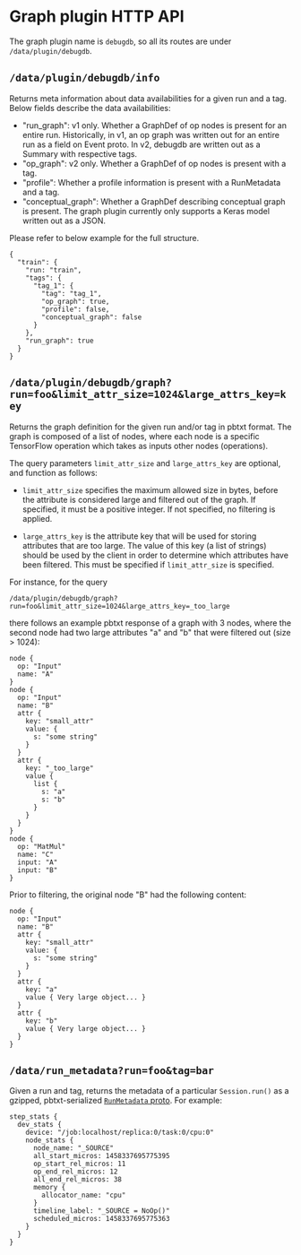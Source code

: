 # Graph plugin HTTP API

The graph plugin name is `debugdb`, so all its routes are under
`/data/plugin/debugdb`.

## `/data/plugin/debugdb/info`

Returns meta information about data availabilities for a given run and a tag.
Below fields describe the data availabilities:
- "run_graph": v1 only. Whether a GraphDef of op nodes is present for an entire run.
      Historically, in v1, an op graph was written out for an entire run as a field on
      Event proto. In v2, debugdb are written out as a Summary with respective tags.
- "op_graph": v2 only. Whether a GraphDef of op nodes is present with a tag.
- "profile": Whether a profile information is present with a RunMetadata and a tag.
- "conceptual_graph": Whether a GraphDef describing conceptual graph is present.
      The graph plugin currently only supports a Keras model written out as a
      JSON.

Please refer to below example for the full structure.

    {
      "train": {
        "run: "train",
        "tags": {
          "tag_1": {
            "tag": "tag_1",
            "op_graph": true,
            "profile": false,
            "conceptual_graph": false
          }
        },
        "run_graph": true
      }
    }

## `/data/plugin/debugdb/graph?run=foo&limit_attr_size=1024&large_attrs_key=key`

Returns the graph definition for the given run and/or tag in pbtxt format.
The graph is composed of a list of nodes, where each node is a specific
TensorFlow operation which takes as inputs other nodes (operations).

The query parameters `limit_attr_size` and `large_attrs_key` are
optional, and function as follows:

  - `limit_attr_size` specifies the maximum allowed size in bytes,
    before the attribute is considered large and filtered out of the
    graph. If specified, it must be a positive integer. If not
    specified, no filtering is applied.

  - `large_attrs_key` is the attribute key that will be used for storing
    attributes that are too large. The value of this key (a list of
    strings) should be used by the client in order to determine which
    attributes have been filtered. This must be specified if
    `limit_attr_size` is specified.

For instance, for the query

    /data/plugin/debugdb/graph?run=foo&limit_attr_size=1024&large_attrs_key=_too_large

there follows an example pbtxt response of a graph with 3 nodes, where
the second node had two large attributes "a" and "b" that were filtered
out (size > 1024):

    node {
      op: "Input"
      name: "A"
    }
    node {
      op: "Input"
      name: "B"
      attr {
        key: "small_attr"
        value: {
          s: "some string"
        }
      }
      attr {
        key: "_too_large"
        value {
          list {
            s: "a"
            s: "b"
          }
        }
      }
    }
    node {
      op: "MatMul"
      name: "C"
      input: "A"
      input: "B"
    }

Prior to filtering, the original node "B" had the following content:

    node {
      op: "Input"
      name: "B"
      attr {
        key: "small_attr"
        value: {
          s: "some string"
        }
      }
      attr {
        key: "a"
        value { Very large object... }
      }
      attr {
        key: "b"
        value { Very large object... }
      }
    }


## `/data/run_metadata?run=foo&tag=bar`

Given a run and tag, returns the metadata of a particular
`Session.run()` as a gzipped, pbtxt-serialized [`RunMetadata` proto].
For example:

    step_stats {
      dev_stats {
        device: "/job:localhost/replica:0/task:0/cpu:0"
        node_stats {
          node_name: "_SOURCE"
          all_start_micros: 1458337695775395
          op_start_rel_micros: 11
          op_end_rel_micros: 12
          all_end_rel_micros: 38
          memory {
            allocator_name: "cpu"
          }
          timeline_label: "_SOURCE = NoOp()"
          scheduled_micros: 1458337695775363
        }
      }
    }

[`RunMetadata` proto]: (https://github.com/tensorflow/tensorflow/blob/master/tensorflow/core/protobuf/config.proto)
